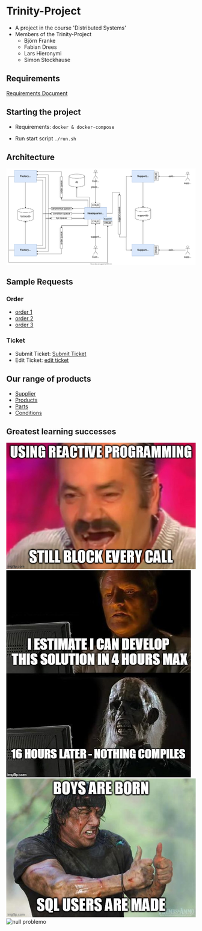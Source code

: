 # Trinity-Project

- A project in the course 'Distributed Systems'
- Members of the Trinity-Project
  - Björn Franke
  - Fabian Drees
  - Lars Hieronymi
  - Simon Stockhause

## Requirements

[Requirements Document](./docs/Requirements%20für%20eFridge.com.pdf)

## Starting the project

- Requirements: `docker & docker-compose`

- Run start script `./run.sh`

## Architecture

![architecture](./img/architecture.svg)

## Sample Requests

### Order

- [order 1](./docs/requests/orderRequest.json)
- [order 2](./docs/requests/orderRequest2.json)
- [order 3](./docs/requests/orderRequest3.json)

### Ticket

- Submit Ticket: [Submit Ticket](./docs/requests/supportTicketRequest.json)
- Edit Ticket: [edit ticket](./doc/requests/supportTicketText.json)

## Our range of products

- [Supplier](./docs/supplier.md)
- [Products](./docs/products.md)
- [Parts](./docs/parts.md)
- [Conditions](./docs/conditions.md)

## Greatest learning successes

![reactive programming](./img/reactiveprogramming.jpg)
![estimated solution](./img/estimated-solution.jpg)
![database dev](./img/database-dev.jpg)
![null problemo](./img/null-problem-löser.png)